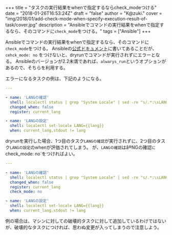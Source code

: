 +++
title = "タスクの実行結果をwhenで指定するならcheck_modeつける"
date = "2018-01-26T16:53:24Z"
draft = "false"
author = "K@zuki."
cover = "img/2018/01/add-check-mode-when-specify-execution-result-of-task/cover.jpg"
description = "Ansibleでコマンドの実行結果をwhenで指定するなら、そのコマンドに`check_mode`をつける。"
tags = ["Ansible"]
+++

Ansibleでコマンドの実行結果をwhenで指定するなら、そのコマンドに`check_mode`をつける。
Ansibleの[公式ドキュメント](http://docs.ansible.com/ansible/latest/playbooks_checkmode.html#id2)に書いてあることだが、`cehck_mode: no` をつけないと、dryrunでコマンドが実行されずにエラーとなる。
Ansibleのバージョンが2.2未満であれば、`alwarys_run`というオプションがあるので、そちらを利用する。

エラーになるタスクの例は、下記のようになる。

```yaml
---

- name: 'LANGの確認'
  shell: localectl status | grep "System Locale" | sed -re "s/.*:\sLANG=//"
  changed_when: false
  register: current_lang

- name: 'LANGの設定'
  shell: localectl set-locale LANG={{lang}}
  when: current_lang.stdout != lang
```

dryrunを実行した場合、1つ目のタスク`LANGの確認`が実行されずに、2つ目のタスク`LANGの設定`のwhenが評価されてしまう。
が、`LANGの確認`はå®NGの確認`に`check_mode: no`をつければよい。

```yaml
---

- name: 'LANGの確認'
  shell: localectl status | grep "System Locale" | sed -re "s/.*:\sLANG=//"
  changed_when: false
  register: current_lang
  check_mode: no

- name: 'LANGの設定'
  shell: localectl set-locale LANG={{lang}}
  when: current_lang.stdout != lang
```

例の場合は、マシンに対しての破壊的タスクに対して追加しているわけではないが、破壊的なタスクにつければ、思わぬ変更が入ってしまうので注意しよう。
